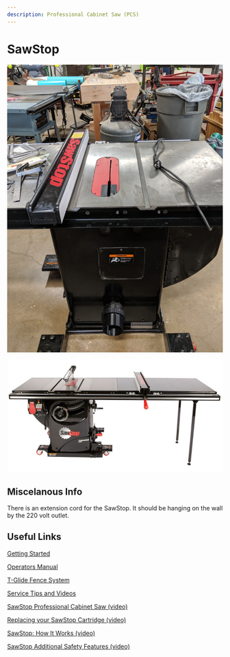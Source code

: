```yaml
---
description: Professional Cabinet Saw (PCS)
---
```


# SawStop

![](../.gitbook/assets/img_20190827_191948.jpg)

![](../.gitbook/assets/professional-cabinet-saw%20%282%29.jpg)

## Miscelanous Info

There is an extension cord for the SawStop. It should be hanging on the wall by the 220 volt outlet.

## Useful Links

[Getting Started](https://drive.google.com/open?id=1uNxufF2D_sIeUUZ9ADy_mIctH4-KHZR4)

[Operators Manual](https://drive.google.com/open?id=16iyUeL_b0hr7jvxnpHpZZdD4g2r0IW9j)

[T-Glide Fence System](https://drive.google.com/open?id=16iyUeL_b0hr7jvxnpHpZZdD4g2r0IW9j)

[Service Tips and Videos](https://www.sawstop.com/support/service-tips/all-videos)

[SawStop Professional Cabinet Saw \(video\)](https://youtu.be/ltmL-oQn8NM)

[Replacing your SawStop Cartridge \(video\)](https://youtu.be/ENVYpuJu5fE)

[SawStop: How It Works \(video\)](https://youtu.be/T3IGPCkirdU)

[SawStop Additional Safety Features \(video\)](https://youtu.be/cAbZ1ze6Dbg)





